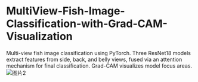 # MultiView-Fish-Image-Classification-with-Grad-CAM-Visualization
Multi-view fish image classification using PyTorch. Three ResNet18 models extract features from side, back, and belly views, fused via an attention mechanism for final classification. Grad-CAM visualizes model focus areas.
![图片2](https://github.com/user-attachments/assets/7f511702-5935-445b-a8c0-e6f0df13ccb8)
